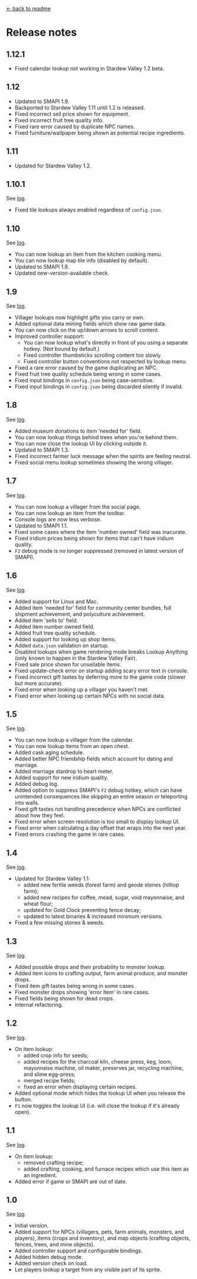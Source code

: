﻿[← back to readme](README.md)

# Release notes

## 1.12.1
* Fixed calendar lookup not working in Stardew Valley 1.2 beta.

## 1.12
* Updated to SMAPI 1.9.
* Backported to Stardew Valley 1.11 until 1.2 is released.
* Fixed incorrect sell price shown for equipment.
* Fixed incorrect fruit tree quality info.
* Fixed rare error caused by duplicate NPC names.
* Fixed furniture/wallpaper being shown as potential recipe ingredients.

## 1.11
* Updated for Stardew Valley 1.2.

## 1.10.1
See [log](https://github.com/Pathoschild/StardewMods/compare/ef72f731449a795f0a1b478fdcb98bdda80d8020...lookup-anything/1.10.1).

* Fixed tile lookups always enabled regardless of `config.json`.

## 1.10
See [log](https://github.com/Pathoschild/StardewMods/compare/lookup-anything/1.9...lookup-anything/1.10).

* You can now lookup an item from the kitchen cooking menu.
* You can now lookup map tile info (disabled by default).
* Updated to SMAPI 1.8.
* Updated new-version-available check.

## 1.9
See [log](https://github.com/Pathoschild/StardewMods/compare/lookup-anything/1.8...lookup-anything/1.8).

* Villager lookups now highlight gifts you carry or own.
* Added optional data mining fields which show raw game data.
* You can now click on the up/down arrows to scroll content.
* Improved controller support:
  * You can now lookup what's directly in front of you using a separate hotkey. (Not bound by default.)
  * Fixed controller thumbsticks scrolling content too slowly.
  * Fixed controller button conventions not respected by lookup menu.
* Fixed a rare error caused by the game duplicating an NPC.
* Fixed fruit tree quality schedule being wrong in some cases.
* Fixed input bindings in `config.json` being case-sensitive.
* Fixed input bindings in `config.json` being discarded silently if invalid.

## 1.8
See [log](https://github.com/Pathoschild/StardewMods/compare/lookup-anything/1.7...lookup-anything/1.8).

* Added museum donations to item 'needed for' field.
* You can now lookup things behind trees when you're behind them.
* You can now close the lookup UI by clicking outside it.
* Updated to SMAPI 1.3.
* Fixed incorrect farmer luck message when the spirits are feeling neutral.
* Fixed social menu lookup sometimes showing the wrong villager.

## 1.7
See [log](https://github.com/Pathoschild/StardewMods/compare/lookup-anything/1.6...lookup-anything/1.7).

* You can now lookup a villager from the social page.
* You can now lookup an item from the toolbar.
* Console logs are now less verbose.
* Updated to SMAPI 1.1.
* Fixed some cases where the item 'number owned' field was inacurate.
* Fixed iridium prices being shown for items that can't have iridium quality.
* `F2` debug mode is no longer suppressed (removed in latest version of SMAPI).

## 1.6
See [log](https://github.com/Pathoschild/StardewMods/compare/lookup-anything/1.5...lookup-anything/1.6).

* Added support for Linux and Mac.
* Added item 'needed for' field for community center bundles, full shipment achievement, and polyculture achievement.
* Added item 'sells to' field.
* Added item number owned field.
* Added fruit tree quality schedule.
* Added support for looking up shop items.
* Added `data.json` validation on startup.
* Disabled lookups when game rendering mode breaks Lookup Anything (only known to happen in the Stardew Valley Fair).
* Fixed sale price shown for unsellable items.
* Fixed update-check error on startup adding scary error text in console.
* Fixed incorrect gift tastes by deferring more to the game code (slower but more accurate).
* Fixed error when looking up a villager you haven't met.
* Fixed error when looking up certain NPCs with no social data.

## 1.5
See [log](https://github.com/Pathoschild/StardewMods/compare/lookup-anything/1.4...lookup-anything/1.5).

* You can now lookup a villager from the calendar.
* You can now lookup items from an open chest.
* Added cask aging schedule.
* Added better NPC friendship fields which account for dating and marriage.
* Added marriage stardrop to heart meter.
* Added support for new iridium quality.
* Added debug log.
* Added option to suppress SMAPI's `F2` debug hotkey, which can have unintended consequences like skipping an entire season or teleporting into walls.
* Fixed gift tastes not handling precedence when NPCs are conflicted about how they feel.
* Fixed error when screen resolution is too small to display lookup UI.
* Fixed error when calculating a day offset that wraps into the next year.
* Fixed errors crashing the game in rare cases.

## 1.4
See [log](https://github.com/Pathoschild/StardewMods/compare/lookup-anything/1.3...lookup-anything/1.4).

* Updated for Stardew Valley 1.1:
  * added new fertile weeds (forest farm) and geode stones (hilltop farm);
  * added new recipes for coffee, mead, sugar, void mayonnaise, and wheat flour;
  * updated for Gold Clock preventing fence decay;
  * updated to latest binaries & increased minimum versions.
* Fixed a few missing stones & weeds.

## 1.3
See [log](https://github.com/Pathoschild/StardewMods/compare/lookup-anything/1.2...lookup-anything/1.3).

* Added possible drops and their probability to monster lookup.
* Added item icons to crafting output, farm animal produce, and monster drops.
* Fixed item gift tastes being wrong in some cases.
* Fixed monster drops showing 'error item' in rare cases.
* Fixed fields being shown for dead crops.
* Internal refactoring.

## 1.2
See [log](https://github.com/Pathoschild/StardewMods/compare/lookup-anything/1.1...lookup-anything/1.2).

* On item lookup:
  * added crop info for seeds;
  * added recipes for the charcoal kiln, cheese press, keg, loom, mayonnaise machine, oil maker,
    preserves jar, recycling machine, and slime egg-press;
  * merged recipe fields;
  * fixed an error when displaying certain recipes.
* Added optional mode which hides the lookup UI when you release the button.
* `F1` now toggles the lookup UI (i.e. will close the lookup if it's already open).

## 1.1
See [log](https://github.com/Pathoschild/StardewMods/compare/lookup-anything/1.0...lookup-anything/1.1).

* On item lookup:
  * removed crafting recipe;
  * added crafting, cooking, and furnace recipes which use this item as an ingredient.
* Added error if game or SMAPI are out of date.

## 1.0
See [log](https://github.com/Pathoschild/StardewMods/compare/601d3c7964c5f2448f2791cd6f7205cb0b2f0835...lookup-anything/1.0).

* Initial version.
* Added support for NPCs (villagers, pets, farm animals, monsters, and players), items (crops and
   inventory), and map objects (crafting objects, fences, trees, and mine objects).
* Added controller support and configurable bindings.
* Added hidden debug mode.
* Added version check on load.
* Let players lookup a target from any visible part of its sprite.

